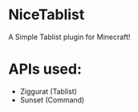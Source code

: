 # NiceTablist
A Simple Tablist plugin for Minecraft!

# APIs used:
- Ziggurat (Tablist)
- Sunset (Command)
